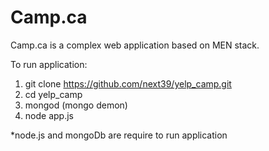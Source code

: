 # Camp.ca

Camp.ca is a complex web application based on MEN stack.

To run application:

1. git clone https://github.com/next39/yelp_camp.git
2. cd yelp_camp
3. mongod (mongo demon)
4. node app.js

\*node.js and mongoDb are require to run application
